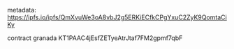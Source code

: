 metadata:
https://ipfs.io/ipfs/QmXvuWe3oA8vbJ2g5ERKiECfkCPgYxuC2ZyK9QomtaCiKy

contract granada
KT1PAAC4jEsfZETyeAtrJtaf7FM2gpmf7qbF